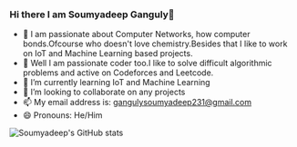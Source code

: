 ### Hi there I am Soumyadeep Ganguly👋

<!--
**SGanguly1999/SGanguly1999** is a ✨ _special_ ✨ repository because its `README.md` (this file) appears on your GitHub profile.-->

- 🔭 I am passionate about Computer Networks, how computer bonds.Ofcourse who doesn't love chemistry.Besides that I like to work on IoT and Machine Learning based projects.
- 🔭 Well I am passionate coder too.I like to solve difficult algorithmic problems and active on Codeforces and Leetcode.
- 🌱 I’m currently learning IoT and Machine Learning
- 👯 I’m looking to collaborate on any projects
- 📫 My email address is: gangulysoumyadeep231@gmail.com
- 😄 Pronouns: He/Him

![Soumyadeep's GitHub stats](https://github-readme-stats.vercel.app/api?username=SGanguly1999&show_icons=true&theme=radical&count_private=true&include_all_commits=true)         

